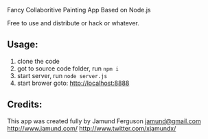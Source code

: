 Fancy Collaboritive Painting App Based on Node.js

Free to use and distribute or hack or whatever.

## Usage:
1. clone the code
2. got to source code folder, run `npm i`
3. start server, run `node server.js`
4. start brower goto: [http://localhost:8888](http://localhost:8888)


## Credits:
This app was created fully by Jamund Ferguson
jamund@gmail.com
http://www.jamund.com/
http://www.twitter.com/xjamundx/


